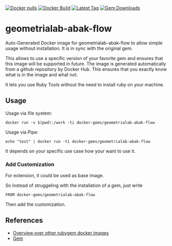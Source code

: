 [![Docker pulls](https://img.shields.io/docker/pulls/rubygem/geometrialab-abak-flow.svg)](https://hub.docker.com/r/rubygem/geometrialab-abak-flow/)
[![Docker Build](https://img.shields.io/docker/automated/rubygem/geometrialab-abak-flow.svg)](https://hub.docker.com/r/rubygem/geometrialab-abak-flow/)
[![Latest Tag](https://img.shields.io/github/tag/docker-rubygem/geometrialab-abak-flow.svg)](https://hub.docker.com/r/rubygem/geometrialab-abak-flow/)
[![Gem Downloads](https://img.shields.io/gem/dt/geometrialab-abak-flow.svg)](https://rubygems.org/gems/geometrialab-abak-flow/)
# geometrialab-abak-flow

Auto-Generated Docker image for geometrialab-abak-flow to allow simple usage without installation.
It is in sync with the original gem.

This allows to use a specific version of your favorite gem and ensures that this image will be supported in future.
The image is generated automatically from a github repository by Docker Hub.
This ensures that you exactly know what is in the image and what not.

It lets you use Ruby Tools without the need to install ruby on your machine.

## Usage

Usage via file system:

`docker run -v $(pwd):/work -ti docker-gems/geometrialab-abak-flow`

Usage via Pipe:

`echo "test" | docker run -ti docker-gems/geometrialab-abak-flow`

It depends on your specific use case how your want to use it.

### Add Customization

For extension, it could be used as base image.

So instead of struggeling with the installation of a gem, just write

`FROM docker-gems/geometrialab-abak-flow`

Then add the customization.

## References

 - [Overview over other rubygem docker images](https://github.com/thinkbot/docker-rubygem)
 - [Gem](https://rubygems.org/gems/geometrialab-abak-flow/)
